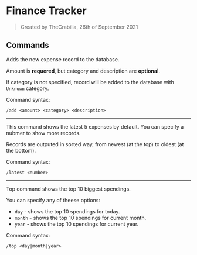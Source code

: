 # Finance Tracker

> Created by TheCrabilia, 26th of September 2021

## Commands

Adds the new expense record to the database.

Amount is **requered**, but category and description are **optional**.

If category is not specified, record will be added to the database with `Unknown` category.

Command syntax:

```
/add <amount> <category> <description>
```

---

This command shows the latest 5 expenses by default. You can specify a nubmer to show more records.

Records are outputed in sorted way, from newest (at the top) to oldest (at the bottom).

Command syntax:

```
/latest <number>
```

---

Top command shows the top 10 biggest spendings.

You can specify any of theese options:

- `day` - shows the top 10 spendings for today.
- `month` - shows the top 10 spendings for current month.
- `year` - shows the top 10 spendings for current year.

Command syntax:

```
/top <day|month|year>
```
